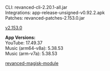 CLI: revanced-cli-2.20.1-all.jar  
Integrations: app-release-unsigned-v0.92.2.apk  
Patches: revanced-patches-2.153.0.jar  

[v2.153.0](https://github.com/inotia00/revanced-patches/releases/latest)
  
**App Versions:**  
YouTube: 17.49.37  
Music (arm64-v8a): 5.38.53  
Music (arm-v7a): 5.38.53  

[revanced-magisk-module](https://github.com/j-hc/revanced-magisk-module)  
